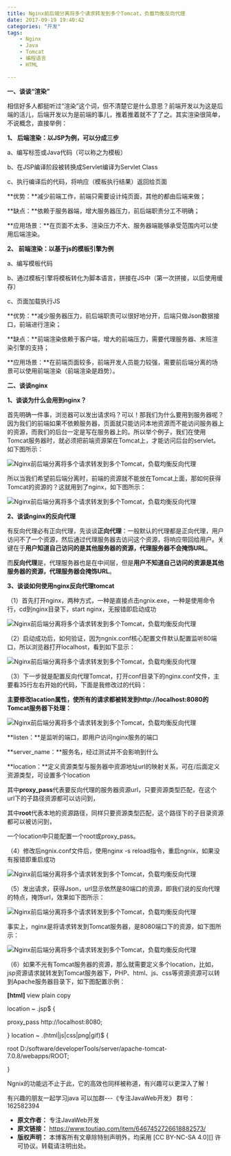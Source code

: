 ```yaml
---
title: Nginx前后端分离将多个请求转发到多个Tomcat，负载均衡反向代理
date: 2017-09-19 19:40:42
categories: "开发"
tags:
	- Nginx
	- Java
	- Tomcat
	- 编程语言
	- HTML

---
```


**一、谈谈“渲染”**

相信好多人都挺听过“渲染”这个词，但不清楚它是什么意思？前端开发以为这是后端的活儿，后端开发以为是前端的事儿，推着推着就不了了之。其实渲染很简单，不说概念，直接举例：

**1、 后端渲染：以JSP为例，可以分成三步**

a、编写标签或Java代码（可以称之为模板）

b、在JSP编译阶段被转换成Servlet编译为Servlet Class

c、执行编译后的代码，将响应（模板执行结果）返回给页面

**优势：**减少前端工作，前端只需要设计纯页面，其他的都由后端来做；

**缺点：**依赖于服务器端，增大服务器压力，前后端职责分工不明确；

**应用场景：**在页面不太多、渲染压力不大、服务器端能够承受范围内可以使用后端渲染。

**2、 前端渲染：以基于js的模板引擎为例**

a、编写模板代码

b、通过模板引擎将模板转化为脚本语言，拼接在JS中（第一次拼接，以后使用缓存）

c、页面加载执行JS

**优势：**减少服务器压力，前后端职责可以很好地分开，后端只做Json数据接口，前端进行渲染；

**缺点：**前端渲染依赖于客户端，增大的前端压力，需要代理服务器、末班渲染引擎的支持；

**应用场景：**在前端页面较多，前端开发人员能力较强，需要前后端分离的场景可以使用前端渲染（前端渲染是趋势）。

**二、谈谈nginx**

**1、谈谈为什么会用到nginx？**

首先明确一件事，浏览器可以发出请求吗？可以！那我们为什么要用到服务器呢？因为我们的前端如果不依赖服务器，页面就只能访问本地资源而不能访问服务器上的资源，而我们的后台一定是写在服务器上的。所以举个例子，我们在使用Tomcat服务器时，就必须把前端资源架在Tomcat上，才能访问后台的servlet。如下图所示：

![Nginx前后端分离将多个请求转发到多个Tomcat，负载均衡反向代理][Nginx_Tomcat]

所以当我们希望前后端分离时，前端的资源就不能放在Tomcat上面，那如何获得Tomcat的资源的？这就用到了nginx，如下图所示：

![Nginx前后端分离将多个请求转发到多个Tomcat，负载均衡反向代理][Nginx_Tomcat 1]

**2、谈谈nginx的反向代理**

有反向代理必有正向代理，先谈谈**正向代理**：一般默认的代理都是正向代理，用户访问不了一个资源，然后通过代理服务器去访问这个资源，将响应带回给用户。关键在于**用户知道自己访问的是其他服务器的资源，代理服务器不会掩饰URL**。

而**反向代理**是，代理服务器也是在中间层，但是**用户不知道自己访问的资源是其他服务器的资源，代理服务器会掩饰URL**。

**3、谈谈如何使用nginx反向代理tomcat**

（1）首先打开nginx，两种方式，一种是直接点击ngnix.exe，一种是使用命令行，cd到nginx目录下，start nginx，无报错即启动成功

![Nginx前后端分离将多个请求转发到多个Tomcat，负载均衡反向代理][Nginx_Tomcat 2]

（2）启动成功后，如何验证，因为ngnix.conf核心配置文件默认配置监听80端口，所以浏览器打开localhost，看到如下显示：

![Nginx前后端分离将多个请求转发到多个Tomcat，负载均衡反向代理][Nginx_Tomcat 3]

（3）下一步就是配置反向代理Tomcat，打开conf目录下的nginx.conf文件，主要看35行左右开始的代码，下面是我修改过的代码：

**主要修改lacation属性，使所有的请求都被转发到http://localhost:8080的Tomcat服务器下处理：**

![Nginx前后端分离将多个请求转发到多个Tomcat，负载均衡反向代理][Nginx_Tomcat 4]

**listen：**是监听的端口，即用户访问nginx服务的端口

**server\_name：**服务名，经过测试并不会影响到什么

**location：**定义资源类型与服务器中资源地址url的映射关系，可在/后面定义资源类型，可设置多个location

其中**proxy\_pass**代表要反向代理的服务器资源url，只要资源类型匹配，在这个url下的子路径资源都可以访问到，

其中**root**代表本地的资源路径，同样只要资源类型匹配，这个路径下的子目录资源都可以被访问到，

一个location中只能配置一个root或proxy\_pass。

（4）修改后ngnix.conf文件后，使用nginx -s reload指令，重启ngnix，如果没有报错即重启成功

![Nginx前后端分离将多个请求转发到多个Tomcat，负载均衡反向代理][Nginx_Tomcat 5]

（5）发出请求，获得Json，url显示依然是80端口的资源，即我们说的反向代理的特点，掩饰url，效果如下图所示：

![Nginx前后端分离将多个请求转发到多个Tomcat，负载均衡反向代理][Nginx_Tomcat 6]

事实上，nginx是将请求转发到Tomcat服务器，是8080端口下的资源，如下图所示：

![Nginx前后端分离将多个请求转发到多个Tomcat，负载均衡反向代理][Nginx_Tomcat 7]

（6）如果不光有Tomcat服务器的资源，那么就需要定义多个location，比如，jsp资源请求就转发到Tomcat服务器下，PHP、html、js、css等资源资源可以转到Apache服务器目录下，如下图配置示例：

**\[html\]** view plain copy

location ~ .jsp$ \{

proxy\_pass http://localhost:8080;

\} location ~ .(html|js|css|png|gif)$ \{

root D:/software/developerTools/server/apache-tomcat-7.0.8/webapps/ROOT;

\}

Ngnix的功能远不止于此，它的高效也同样被称道，有兴趣可以更深入了解！

有兴趣的朋友一起学习java 可以加群---《专注JavaWeb开发》 群号：162582394


[Nginx_Tomcat]: /pro/os/crawler/N2EI-QBUZ-YRE2.jpg
[Nginx_Tomcat 1]: /pro/os/crawler/VBAB-3UJE-UJBY.jpg
[Nginx_Tomcat 2]: /pro/os/crawler/UMF6-VU2M-QYQI.jpg
[Nginx_Tomcat 3]: /pro/os/crawler/BEMQ-2AUU-36JQ.jpg
[Nginx_Tomcat 4]: /pro/os/crawler/QAYZ-AF3Q-6RBY.jpg
[Nginx_Tomcat 5]: /pro/os/crawler/AAAE-Y2UZ-EJ2Y.jpg
[Nginx_Tomcat 6]: /pro/os/crawler/6VZV-R3FB-V7JB.jpg
[Nginx_Tomcat 7]: /pro/os/crawler/FRA2-2I3M-ZRAZ.jpg
 *  **原文作者：** 专注JavaWeb开发
 *  **原文链接：** https://www.toutiao.com/item/6467452726618882573/
 *  **版权声明：** 本博客所有文章除特别声明外，均采用 [CC BY-NC-SA 4.0][] 许可协议。转载请注明出处。